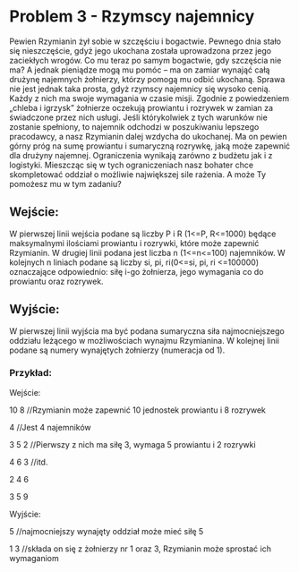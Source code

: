 # Problem 3 - Rzymscy najemnicy

Pewien Rzymianin żył sobie w szczęściu i bogactwie. Pewnego dnia stało się nieszczęście, gdyż
jego ukochana została uprowadzona przez jego zaciekłych wrogów. Co mu teraz po samym
bogactwie, gdy szczęścia nie ma? A jednak pieniądze mogą mu pomóc – ma on zamiar wynająć
całą drużynę najemnych żołnierzy, którzy pomogą mu odbić ukochaną. Sprawa nie jest jednak taka
prosta, gdyż rzymscy najemnicy się wysoko cenią. Każdy z nich ma swoje wymagania w czasie
misji. Zgodnie z powiedzeniem „chleba i igrzysk” żołnierze oczekują prowiantu i rozrywek w
zamian za świadczone przez nich usługi. Jeśli którykolwiek z tych warunków nie zostanie
spełniony, to najemnik odchodzi w poszukiwaniu lepszego pracodawcy, a nasz Rzymianin dalej
wzdycha do ukochanej. Ma on pewien górny próg na sumę prowiantu i sumaryczną rozrywkę, jaką
może zapewnić dla drużyny najemnej. Ograniczenia wynikają zarówno z budżetu jak i z logistyki.
Mieszcząc się w tych ograniczeniach nasz bohater chce skompletować oddział o możliwie
największej sile rażenia. A może Ty pomożesz mu w tym zadaniu?

## Wejście:
W pierwszej linii wejścia podane są liczby P i R (1<=P, R<=1000) będące maksymalnymi ilościami
prowiantu i rozrywki, które może zapewnić Rzymianin. W drugiej linii podana jest liczba n
(1<=n<=100) najemników. W kolejnych n liniach podane są liczby si, pi, ri(0<=si, pi, ri <=100000)
oznaczające odpowiednio: siłę i-go żołnierza, jego wymagania co do prowiantu oraz rozrywek.

## Wyjście:
W pierwszej linii wyjścia ma być podana sumaryczna siła najmocniejszego oddziału leżącego w
możliwościach wynajmu Rzymianina. W kolejnej linii podane są numery wynajętych żołnierzy
(numeracja od 1).

### Przykład:
Wejście:

10 8  //Rzymianin może zapewnić 10 jednostek prowiantu i 8 rozrywek

4  //Jest 4 najemników

3 5 2  //Pierwszy z nich ma siłę 3, wymaga 5 prowiantu i 2 rozrywki

4 6 3  //itd.

2 4 6

3 5 9

Wyjście:

5  //najmocniejszy wynajęty oddział może mieć siłę 5

1 3  //składa on się z żołnierzy nr 1 oraz 3, Rzymianin może sprostać ich wymaganiom
